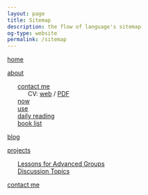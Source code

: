 ```yaml
---
layout: page
title: Sitemap
description: the flow of language's sitemap
og-type: website
permalink: /sitemap
---
```

<style>ul {list-style-type: none}</style>
[home](/)

[about](/about)

- [contact me](/contact) 
	- CV: [web](/cv) / [PDF](/pages/cv-kedziora.pdf)
- [now](/now)
- [use](/use)
- [daily reading](/daily-reading)
- [book list](/books)

[blog](/blog)

[projects](/projects)

- [Lessons for Advanced Groups](/lessons)
- [Discussion Topics](/lesson-archives) 

[contact me](/contact) 
